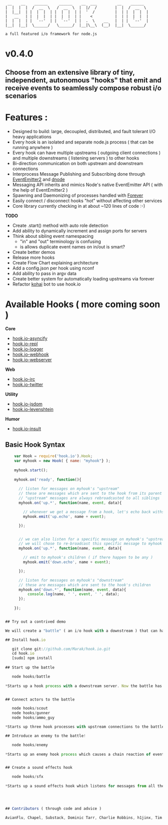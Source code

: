 


     __    __    ______     ______    __  ___         __    ______   
    |  |  |  |  /  __  \   /  __  \  |  |/  /        |  |  /  __  \  
    |  |__|  | |  |  |  | |  |  |  | |  '  /         |  | |  |  |  | 
    |   __   | |  |  |  | |  |  |  | |    <          |  | |  |  |  | 
    |  |  |  | |  `--'  | |  `--'  | |  .  \    __   |  | |  `--'  | 
    |__|  |__|  \______/   \______/  |__|\__\  (__)  |__|  \______/  

    a full featured i/o framework for node.js
    
# v0.4.0

## Choose from an extensive library of tiny, independent, autonomous "hooks" that emit and receive events to seamlessly compose robust i/o scenarios

# Features :

- Designed to build: large, decoupled, distributed, and fault tolerant I/O heavy applications
- Every hook is an isolated and separate node.js process ( that can be running anywhere )
- Every hook can have multiple upstreams ( outgoing client connections ) and multiple downstreams ( listening servers ) to other hooks
- Bi-direction communication on both upstream and downstream connections
- Interprocess Message Publishing and Subscribing done through [EventEmitter2](https://github.com/hij1nx/EventEmitter2) and [dnode](http://github.com/SubStack/dnode)
- Messaging API inherits and mimics Node's native EventEmitter API ( with the help of EventEmitter2 )
- Spawning and Daemonizing of processes handled with [Forever](https://github.com/indexzero/forever)
- Easily connect / disconnect hooks "hot" without affecting other services
- Core library currently checking in at about ~120 lines of code :-)

**TODO**

 - Create .start() method with auto role detection
 - Add ability to dynamically increment and assign ports for servers
 - Think about sibling event namespacing
   - "in" and "out" terminology is confusing
   -  is allows duplicate event names on in/out is smart?
 - Create better demos
 - Release more hooks
 - Create Flow Chart explaining architecture
 - Add a config.json per hook using nconf
 - Add ability to pass in argv data
 - Create better system for automatically loading upstreams via forever
 - Refactor [kohai](http://github.com/nodejitsu/kohai) bot to use hook.io
 
# Available Hooks ( more coming soon )

**Core** 

  - [hook.io-asyncify](http://github.com/marak/hook.io-asyncify)
  - [hook.io-repl](http://github.com/marak/hook.io-repl)
  - [hook.io-logger](http://github.com/marak/hook.io-logger)
  - [hook.io-webhook](http://github.com/marak/hook.io-webhook)
  - [hook.io-webserver](http://github.com/marak/hook.io-webserver)

**Web**
  
  - [hook.io-irc](http://github.com/marak/hook.io-irc)
  - [hook.io-twitter](http://github.com/marak/hook.io-twitter)

**Utility**

  - [hook.io-jsdom](http://github.com/tmpvar/hook.io-jsdom)
  - [hook.io-levenshtein](https://github.com/AvianFlu/hook.io-levenshtein)

  
**Humor**

  - [hook.io-insult](http://github.com/marak/hook.io-insult)


## Basic Hook Syntax

 ``` js
     var Hook = require('hook.io').Hook;
     var myhook = new Hook( { name: "myhook"} );
     
     myhook.start();
     
     myhook.on('ready', function(){
       
       // listen for messages on myhook's "upstream"
       // these are messages which are sent to the hook from its parent
       // "upstream" messages are always rebroadcasted to all siblings
       myhook.on('up.*', function(name, event, data){

         // whenever we get a message from a hook, let's echo back withs its name and event
         myhook.emit('up.echo', name + event);

       });


       // we can also listen for a specific message on myhook's "upstream"
       // we will chose to re-broadcast this specific message to myhook's children
       myhook.on('up.*', function(name, event, data){

         // emit to myhook's children ( if there happen to be any )
         myhook.emit('down.echo', name + event);

       });

       // listen for messages on myhook's "downstream"
       // these are messages which are sent to the hook's children
       myhook.on('down.*', function(name, event, data){
           console.log(name, ' ', event, ' ', data);
       });
       
     });

 
## Try out a contrived demo 

We will create a "battle" ( an i/o hook with a downstream ) that can have several actors ( i/o hooks with upstreams ). These actors will then work together in the battle with hilarious results. This demo begins to showcase the power of an input output hook. More involved demos will be coming shortly. 

## Install hook.io

    git clone git://github.com/Marak/hook.io.git
    cd hook.io
    [sudo] npm install
    
## Start up the battle

    node hooks/battle
    
*Starts up a hook process with a downstream server. Now the battle has started and is waiting for some actors.*


## Connect actors to the battle

    node hooks/scout
    node hooks/gunner
    node hooks/ammo_guy

*Starts up three hook processes with upstream connections to the battle. Each actor is responible for a specific task in the battle.*

## Introduce an enemy to the battle!

    node hooks/enemy
   
*Starts up an enemy hook process which causes a chain reaction of events from other actors causing the enemy to be shot to death.*


## Create a sound effects hook

    node hooks/sfx
   
*Starts up a sound effects hook which listens for messages from all the actors and plays funny sounds effects!*



    
## Contributors ( through code and advice )

AvianFlu, Chapel, Substack, Dominic Tarr, Charlie Robbins, h1jinx, Tim Smart

